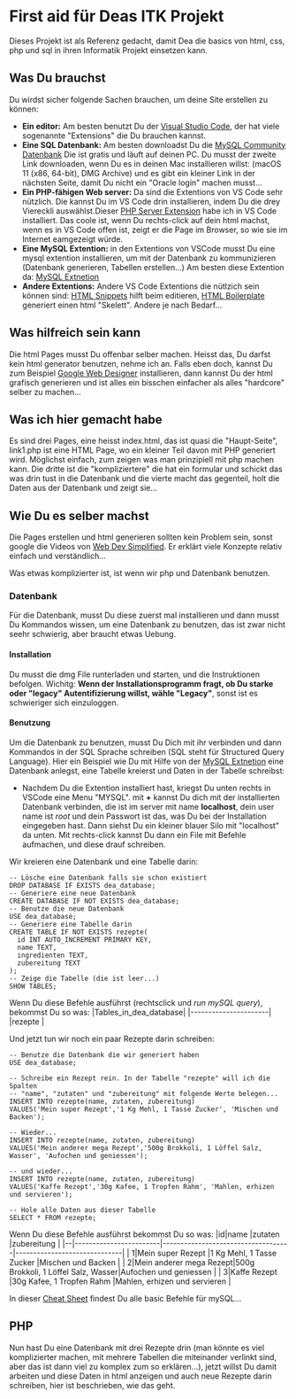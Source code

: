 # First aid für Deas ITK Projekt

Dieses Projekt ist als Referenz gedacht, damit Dea die basics von html, css, php und sql in ihren Informatik Projekt einsetzen kann.

## Was Du brauchst

Du wirdst sicher folgende Sachen brauchen, um deine Site erstellen zu können:

- **Ein editor:** Am besten benutzt Du der [Visual Studio Code](https://code.visualstudio.com/), der hat viele sogenannte "Extensions" die Du brauchen kannst.
- **Eine SQL Datenbank:** Am besten downloadst Du die [MySQL Community Datenbank](https://dev.mysql.com/downloads/mysql/) Die ist gratis und läuft auf deinen PC. Du musst der zweite Link downloaden, wenn Du es in deinen Mac installieren willst: (macOS 11 (x86, 64-bit), DMG Archive) und es gibt ein kleiner Link in der nächsten Seite, damit Du nicht ein "Oracle login" machen musst...
- **Ein PHP-fähigen Web server:** Da sind die Extentions von VS Code sehr nützlich. Die kannst Du im VS Code drin installieren, indem Du die drey Viereckli auswählst.Dieser [PHP Server Extension]() habe ich in VS Code installiert. Das coole ist, wenn Du rechts-click auf dein html machst, wenn es in VS Code offen ist, zeigt er die Page im Browser, so wie sie im Internet eamgezeigt würde.
- **Eine MySQL Extention:** in den Extentions von VSCode musst Du eine mysql extention installieren, um mit der Datenbank zu kommunizieren (Datenbank generieren, Tabellen erstellen...) Am besten diese Extention da: [MySQL Extnetion](https://marketplace.visualstudio.com/items?itemName=formulahendry.vscode-mysql)
- **Andere Extentions:** Andere VS Code Extentions die nütlzich sein können sind: [HTML Snippets](https://marketplace.visualstudio.com/items?itemName=abusaidm.html-snippets) hilft beim editieren, [HTML Boilerplate](https://marketplace.visualstudio.com/items?itemName=sidthesloth.html5-boilerplate) generiert einen html "Skelett". Andere je nach Bedarf...

## Was hilfreich sein kann

Die html Pages musst Du offenbar selber machen. Heisst das, Du darfst kein html generator benutzen, nehme ich an. Falls eben doch, kannst Du zum Beispiel [Google Web Designer](https://webdesigner.withgoogle.com/) installieren, dann kannst Du der html grafisch generieren und ist alles ein bisschen einfacher als alles "hardcore" selber zu machen...

## Was ich hier gemacht habe

Es sind drei Pages, eine heisst index.html, das ist quasi die "Haupt-Seite", link1.php ist eine HTML Page, wo ein kleiner Teil davon mit PHP generiert wird. Möglichst einfach, zum zeigen was man prinzipiell mit php machen kann. Die dritte ist die "kompliziertere" die hat ein formular und schickt das was drin tust in die Datenbank und die vierte macht das gegenteil, holt die Daten aus der Datenbank und zeigt sie...

## Wie Du es selber machst

Die Pages erstellen und html generieren sollten kein Problem sein, sonst google die Videos von [Web Dev Simplified](https://www.youtube.com/c/WebDevSimplified). Er erklärt viele Konzepte relativ einfach und verständlich...

Was etwas komplizierter ist, ist wenn wir php und Datenbank benutzen.

### Datenbank

Für die Datenbank, musst Du diese zuerst mal installieren und dann musst Du Kommandos wissen, um eine Datenbank zu benutzen, das ist zwar nicht seehr schwierig, aber braucht etwas Uebung.

#### Installation

Du musst die dmg File runterladen und starten, und die Instruktionen befolgen. Wichitg: **Wenn der Installationsprogramm fragt, ob Du starke oder "legacy" Autentifizierung willst, wähle "Legacy"**, sonst ist es schwieriger sich einzuloggen.

#### Benutzung

Um die Datenbank zu benutzen, musst Du Dich mit ihr verbinden und dann Kommandos in der SQL Sprache schreiben (SQL steht für Structured Query Language). Hier ein Beispiel wie Du mit Hilfe von der [MySQL Extnetion](https://marketplace.visualstudio.com/items?itemName=formulahendry.vscode-mysql) eine Datenbank anlegst, eine Tabelle kreierst und Daten in der Tabelle schreibst:

- Nachdem Du die Extention installiert hast, kriegst Du unten rechts in VSCode eine Menu "MYSQL". mit **+** kannst Du dich mit der installierten Datenbank verbinden, die ist im server mit name **localhost**, dein user name ist _root_ und dein Passwort ist das, was Du bei der Installation eingegeben hast. Dann siehst Du ein kleiner blauer Silo mit "localhost" da unten. Mit rechts-click kannst Du dann ein File mit Befehle aufmachen, und diese drauf schreiben.

Wir kreieren eine Datenbank und eine Tabelle darin:

```
-- Lösche eine Datenbank falls sie schon existiert
DROP DATABASE IF EXISTS dea_database;
-- Generiere eine neue Datenbank
CREATE DATABASE IF NOT EXISTS dea_database;
-- Benutze die neue Datenbank
USE dea_database;
-- Generiere eine Tabelle darin
CREATE TABLE IF NOT EXISTS rezepte(
  id INT AUTO_INCREMENT PRIMARY KEY,
  name TEXT,
  ingredienten TEXT,
  zubereitung TEXT
);
-- Zeige die Tabelle (die ist leer...)
SHOW TABLES;
```

Wenn Du diese Befehle ausführst (rechtsclick und _run mySQL query_), bekommst Du so was: |Tables_in_dea_database| |----------------------| |rezepte |

Und jetzt tun wir noch ein paar Rezepte darin schreiben:

```
-- Benutze die Datenbank die wir generiert haben
USE dea_database;

-- Schreibe ein Rezept rein. In der Tabelle "rezepte" will ich die Spalten
-- "name", "zutaten" und "zubereitung" mit folgende Werte belegen...
INSERT INTO rezepte(name, zutaten, zubereitung)
VALUES('Mein super Rezept','1 Kg Mehl, 1 Tasse Zucker', 'Mischen und Backen');

-- Wieder...
INSERT INTO rezepte(name, zutaten, zubereitung)
VALUES('Mein anderer mega Rezept','500g Brokkoli, 1 Löffel Salz, Wasser', 'Aufochen und geniessen');

-- und wieder...
INSERT INTO rezepte(name, zutaten, zubereitung)
VALUES('Kaffe Rezept','30g Kafee, 1 Tropfen Rahm', 'Mahlen, erhizen und servieren');

-- Hole alle Daten aus dieser Tabelle
SELECT * FROM rezepte;
```

Wenn Du diese Befehle ausführst bekommst Du so was: |id|name |zutaten |zubereitung | |--|------------------------|------------------------------------|------------------------------| | 1|Mein super Rezept |1 Kg Mehl, 1 Tasse Zucker |Mischen und Backen | | 2|Mein anderer mega Rezept|500g Brokkoli, 1 Löffel Salz, Wasser|Aufochen und geniessen | | 3|Kaffe Rezept |30g Kafee, 1 Tropfen Rahm |Mahlen, erhizen und servieren |

In dieser [Cheat Sheet](https://www.mysqltutorial.org/mysql-cheat-sheet.aspx) findest Du alle basic Befehle für mySQL...

## PHP

Nun hast Du eine Datenbank mit drei Rezepte drin (man könnte es viel komplizierter machen, mit mehrere Tabellen die miteinander verlinkt sind, aber das ist dann viel zu komplex zum so erklären...), jetzt willst Du damit arbeiten und diese Daten in html anzeigen und auch neue Rezepte darin schreiben, hier ist beschrieben, wie das geht.
